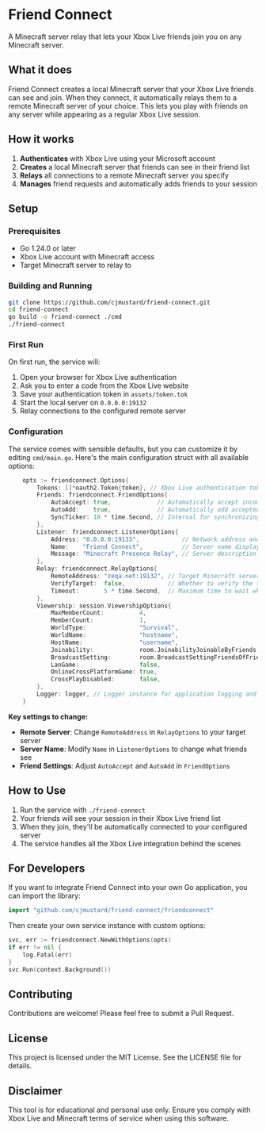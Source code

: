 # Friend Connect

A Minecraft server relay that lets your Xbox Live friends join you on any Minecraft server.

## What it does

Friend Connect creates a local Minecraft server that your Xbox Live friends can see and join. When they connect, it automatically relays them to a remote Minecraft server of your choice. This lets you play with friends on any server while appearing as a regular Xbox Live session.

## How it works

1. **Authenticates** with Xbox Live using your Microsoft account
2. **Creates** a local Minecraft server that friends can see in their friend list
3. **Relays** all connections to a remote Minecraft server you specify
4. **Manages** friend requests and automatically adds friends to your session

## Setup

### Prerequisites

- Go 1.24.0 or later
- Xbox Live account with Minecraft access
- Target Minecraft server to relay to

### Building and Running

```bash
git clone https://github.com/cjmustard/friend-connect.git
cd friend-connect
go build -o friend-connect ./cmd
./friend-connect
```

### First Run

On first run, the service will:
1. Open your browser for Xbox Live authentication
2. Ask you to enter a code from the Xbox Live website
3. Save your authentication token in `assets/token.tok`
4. Start the local server on `0.0.0.0:19132`
5. Relay connections to the configured remote server

### Configuration

The service comes with sensible defaults, but you can customize it by editing `cmd/main.go`. Here's the main configuration struct with all available options:

```go
	opts := friendconnect.Options{
		Tokens: []*oauth2.Token{token}, // Xbox Live authentication tokens for connecting to Xbox services
		Friends: friendconnect.FriendOptions{
			AutoAccept: true,             // Automatically accept incoming friend requests without manual approval
			AutoAdd:    true,             // Automatically add accepted friends to the current session
			SyncTicker: 10 * time.Second, // Interval for synchronizing friend list with Xbox Live services
		},
		Listener: friendconnect.ListenerOptions{
			Address: "0.0.0.0:19133",            // Network address and port where the local server will listen for connections, assign to any un-used port
			Name:    "Friend Connect",           // Server name displayed in Minecraft's server browser and friend lists
			Message: "Minecraft Presence Relay", // Server description shown to players when connecting
		},
		Relay: friendconnect.RelayOptions{
			RemoteAddress: "zeqa.net:19132", // Target Minecraft server address that connections will be relayed to
			VerifyTarget:  false,            // Whether to verify the target server is reachable before starting
			Timeout:       5 * time.Second,  // Maximum time to wait when connecting to the target server
		},
		Viewership: session.ViewershipOptions{
			MaxMemberCount:          4,                                     // Maximum number of players allowed to join the session
			MemberCount:             1,                                     // Current number of players currently in the session
			WorldType:               "Survival",                            // Game mode type displayed to players (Survival, Creative, etc.)
			WorldName:               "hostname",                            // Name of the world/server that will be displayed
			HostName:                "username",                            // Name of the session host shown to other players
			Joinability:             room.JoinabilityJoinableByFriends,     // Access control for who can join (friends only, public, etc.)
			BroadcastSetting:        room.BroadcastSettingFriendsOfFriends, // Visibility level determining how the session appears to others
			LanGame:                 false,                                 // Whether this session is restricted to local network only
			OnlineCrossPlatformGame: true,                                  // Enable cross-platform play between PC, mobile, and console
			CrossPlayDisabled:       false,                                 // Disable cross-play functionality between different platforms
		},
		Logger: logger, // Logger instance for application logging and debugging output
	}
```

**Key settings to change:**
- **Remote Server**: Change `RemoteAddress` in `RelayOptions` to your target server
- **Server Name**: Modify `Name` in `ListenerOptions` to change what friends see
- **Friend Settings**: Adjust `AutoAccept` and `AutoAdd` in `FriendOptions`

## How to Use

1. Run the service with `./friend-connect`
2. Your friends will see your session in their Xbox Live friend list
3. When they join, they'll be automatically connected to your configured server
4. The service handles all the Xbox Live integration behind the scenes

## For Developers

If you want to integrate Friend Connect into your own Go application, you can import the library:

```go
import "github.com/cjmustard/friend-connect/friendconnect"
```

Then create your own service instance with custom options:

```go
svc, err := friendconnect.NewWithOptions(opts)
if err != nil {
    log.Fatal(err)
}
svc.Run(context.Background())
```

## Contributing

Contributions are welcome! Please feel free to submit a Pull Request.

## License

This project is licensed under the MIT License. See the LICENSE file for details.

## Disclaimer

This tool is for educational and personal use only. Ensure you comply with Xbox Live and Minecraft terms of service when using this software.
